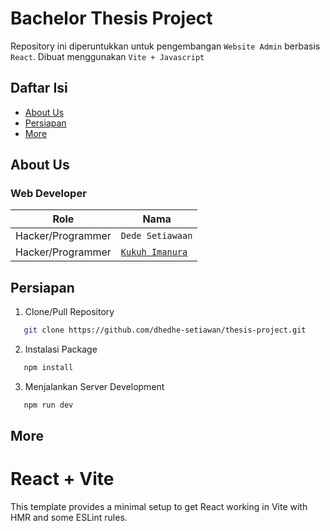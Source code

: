 # Bachelor Thesis Project

<!-- Copyright (c) 2023, Imraakun Dev -->
<!-- All rights reserved. -->

Repository ini diperuntukkan untuk pengembangan `Website Admin` berbasis `React`.
Dibuat menggunakan `Vite + Javascript`

## Daftar Isi

- [About Us](#about-us)
- [Persiapan](#persiapan)
- [More](#more)

## About Us

### Web Developer

| Role              | Nama                                                       |
| ----------------- | ---------------------------------------------------------- |
| Hacker/Programmer | `Dede Setiawaan`                                           |
| Hacker/Programmer | [`Kukuh Imanura`](https://www.instagram.com/kukuh-imanura) |

## Persiapan

1. Clone/Pull Repository

```bash
   git clone https://github.com/dhedhe-setiawan/thesis-project.git
```

2. Instalasi Package

```bash
   npm install
```

3. Menjalankan Server Development

```bash
   npm run dev
```

## More

# React + Vite

This template provides a minimal setup to get React working in Vite with HMR and some ESLint rules.
